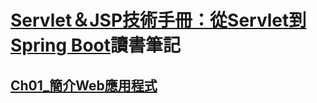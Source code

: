 #  [Servlet＆JSP技術手冊：從Servlet到Spring Boot](http://books.gotop.com.tw/v_AEL020800)讀書筆記
## [Ch01_簡介Web應用程式](./Ch01_簡介Web應用程式.md)
